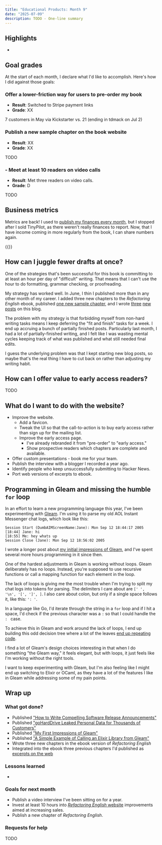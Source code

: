 ```yaml
---
title: "Educational Products: Month 9"
date: "2025-07-09"
description: TODO - One-line summary
---
```


## Highlights

-

## Goal grades

At the start of each month, I declare what I'd like to accomplish. Here's how I did against those goals:

### Offer a lower-friction way for users to pre-order my book

- **Result**: Switched to Stripe payment links
- **Grade**: XX

7 customers in May via Kickstarter vs. 21 (ending in tdmack on Jul 2)

### Publish a new sample chapter on the book website

- **Result**: XX
- **Grade**: XX

TODO

### - Meet at least 10 readers on video calls

- **Result**: Met three readers on video calls.
- **Grade**: D

TODO

## Business metrics

Metrics are back! I used to [publish my finances every month](/retrospectives/2024/04/#tinypilot-stats), but I stopped after I sold TinyPilot, as there weren't really finances to report. Now, that I have income coming in more regularly from the book, I can share numbers again.

{{<project-metrics project="refactoring_english">}}

## How can I juggle fewer drafts at once?

One of the strategies that's been successful for this book is committing to at least an hour per day of "difficult" writing. That means that I can't use the hour to do formatting, grammar checking, or proofreading.

My strategy has worked well. In June, I thin I published more than in any other month of my career. I added three new chapters to the _Refactoring English_ ebook, published [one new sample chapter](https://refactoringenglish.com/chapters/release-announcements/), and I wrote [three](/goharddrive-leak/) [new](/notes/gleam-first-impressions/) [posts](/notes/gleam-call-elixir/) on this blog.

The problem with my strategy is that forbidding myself from non-hard writing tasks means I keep deferring the "fit and finish" tasks for a week. I end up accruing a bunch of partially finished posts. Particularly last month, I had a lot of partially-finished writing, and I felt like I was wasting mental cycles keeping track of what was published and what still needed final edits.

I guess the underlying problem was that I kept starting new blog posts, so maybe that's the real thing I have to cut back on rather than adjusting my writing habit.

## How can I offer value to early access readers?

TODO

## What do I want to do with the website?

- Improve the website.
  - Add a favicon.
  - Tweak the UI so that the call-to-action is to buy early access rather than sign up for the mailing list.
  - Improve the early access page.
    - I've already rebranded it from "pre-order" to "early access."
    - Show prospective readers which chapters are complete and available.
- Offer custom presentations - book me for your team.
- Publish the interview with a blogger I recorded a year ago.
- Identify people who keep unsuccessfully submitting to Hacker News.
- Port web versions of excerpts to ebook.

## Programming in Gleam and missing the humble `for` loop

In an effort to learn a new programming language this year, I've been experimenting with [Gleam](https://gleam.run). I'm using it to parse my old AOL Instant Messenger chat logs, which look like this:

```text
Session Start (DumbAIMScreenName:Jane): Mon Sep 12 18:44:17 2005
[18:44] Jane: hi
[18:55] Me: hey whats up
Session Close (Jane): Mon Sep 12 18:56:02 2005
```

I wrote a longer post about [my initial impressions of Gleam](/notes/gleam-first-impressions/), and I've spent several more hours programming in it since then.

One of the hardest adjustments in Gleam is working without loops. Gleam deliberately has no loops. Instead, you're supposed to use recursive functions or call a mapping function for each element in the loop.

<!-- markdownlint-disable no-space-in-code -->

The lack of loops is giving me the most trouble when I'm trying to split my chat logs into tokens for parsing. The delimiters I care about are `[' ', '\n', '[', ']', ]`. I also care about colon, but only if a single space follows it, like this: `': '`.

In a language like Go, I'd iterate through the string in a `for` loop and if I hit a space, I'd check if the previous character was a `:` so that I could handle the `: ` case.

To achieve this in Gleam and work around the lack of loops, I end up building this odd decision tree where a lot of the leaves [end up repeating code](https://codeberg.org/mtlynch/gleam-chat-log-parser/src/commit/0988084b633d8382261276b2979d4f06508999a2/src/string_manipulation.gleam#L5-L63).

I find a lot of Gleam's design choices interesting in that when I do something "the Gleam way," it feels elegant, but with loops, it just feels like I'm working without the right tools.

I want to keep experimenting with Gleam, but I'm also feeling like I might end up switching to Elixir or OCaml, as they have a lot of the features I like in Gleam while addressing some of my pain points.

## Wrap up

### What got done?

- Published ["How to Write Compelling Software Release Announcements"](https://refactoringenglish.com/chapters/release-announcements/)
- Published ["goHardDrive Leaked Personal Data for Thousands of Customers"](/goharddrive-leak/)
- Published ["My First Impressions of Gleam"](/notes/gleam-first-impressions/)
- Published ["A Simple Example of Calling an Elixir Library from Gleam"](/notes/gleam-call-elixir/)
- Wrote three new chapters in the ebook version of _Refactoring English_
- Integrated into the ebook three previous chapters I'd published as [excerpts on the web](https://refactoringenglish.com/chapters/)

### Lessons learned

-

### Goals for next month

- Publish a video interview I've been sitting on for a year.
- Invest at least 10 hours into [_Refactoring English_ website](https://refactoringenglish.com) improvements aimed at increasing sales.
- Publish a new chapter of _Refactoring English_.

### Requests for help

TODO
